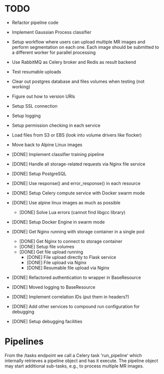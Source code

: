 # TODO
   
 - Refactor pipeline code
 - Implement Gaussian Process classifier
 - Setup workflow where users can upload multiple MR images and perform
   segmentation on each one. Each image should be submitted to a different
   worker for parallel processing

 - Use RabbitMQ as Celery broker and Redis as result backend
 - Test resumable uploads
 - Clear out postgres database and files volumes when testing (not working)
 - Figure out how to version URIs
 - Setup SSL connection
 - Setup logging
 - Setup permission checking in each service
 - Load files from S3 or EBS (look into volume drivers like flocker)
 - Move back to Alpine Linux images
 
 - [DONE] Implement classifier training pipeline
 - [DONE] Handle all storage-related requests via Nginx file service
 - [DONE] Setup PostgreSQL
 - [DONE] Use response() and error_response() in each resource
 - [DONE] Setup Celery compute service with Docker swarm mode
 - [DONE] Use alpine linux images as much as possible
   - [DONE] Solve Lua errors (cannot find libgcc library)
 - [DONE] Setup Docker Engine in swarm mode   
 - [DONE] Get Nginx running with storage container in a single pod
   - [DONE] Get Nginx to connect to storage container
   - [DONE] Setup file volumes
   - [DONE] Get file upload running
     - [DONE] File upload directly to Flask service
     - [DONE] File upload via Nginx
     - [DONE] Resumable file upload via Nginx
 - [DONE] Refactored authentication to wrapper in BaseResource
 - [DONE] Moved logging to BaseResource
 - [DONE] Implement correlation IDs (put them in headers?)
 - [DONE] Add other services to compound run configuration for debugging
 - [DONE] Setup debugging facilities


# Pipelines

From the /tasks endpoint we call a Celery task 'run_pipeline' which internally
retrieves a pipeline object and has it execute. The pipeline object may start
additional sub-tasks, e.g., to process multiple MR images.